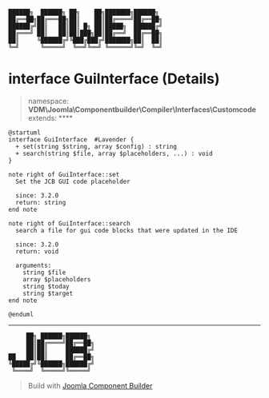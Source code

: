 ```
██████╗  ██████╗ ██╗    ██╗███████╗██████╗
██╔══██╗██╔═══██╗██║    ██║██╔════╝██╔══██╗
██████╔╝██║   ██║██║ █╗ ██║█████╗  ██████╔╝
██╔═══╝ ██║   ██║██║███╗██║██╔══╝  ██╔══██╗
██║     ╚██████╔╝╚███╔███╔╝███████╗██║  ██║
╚═╝      ╚═════╝  ╚══╝╚══╝ ╚══════╝╚═╝  ╚═╝
```
# interface GuiInterface (Details)
> namespace: **VDM\Joomla\Componentbuilder\Compiler\Interfaces\Customcode**
> extends: ****
```uml
@startuml
interface GuiInterface  #Lavender {
  + set(string $string, array $config) : string
  + search(string $file, array $placeholders, ...) : void
}

note right of GuiInterface::set
  Set the JCB GUI code placeholder

  since: 3.2.0
  return: string
end note

note right of GuiInterface::search
  search a file for gui code blocks that were updated in the IDE

  since: 3.2.0
  return: void
  
  arguments:
    string $file
    array $placeholders
    string $today
    string $target
end note
 
@enduml
```

---
```
     ██╗ ██████╗██████╗
     ██║██╔════╝██╔══██╗
     ██║██║     ██████╔╝
██   ██║██║     ██╔══██╗
╚█████╔╝╚██████╗██████╔╝
 ╚════╝  ╚═════╝╚═════╝
```
> Build with [Joomla Component Builder](https://git.vdm.dev/joomla/Component-Builder)


